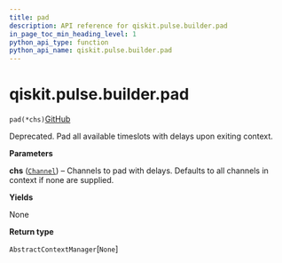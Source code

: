 ```yaml
---
title: pad
description: API reference for qiskit.pulse.builder.pad
in_page_toc_min_heading_level: 1
python_api_type: function
python_api_name: qiskit.pulse.builder.pad
---
```


# qiskit.pulse.builder.pad

<span id="qiskit.pulse.builder.pad" />

`pad(*chs)`[GitHub](https://github.com/qiskit/qiskit/tree/stable/0.20/qiskit/pulse/builder.py "view source code")

Deprecated. Pad all available timeslots with delays upon exiting context.

**Parameters**

**chs** ([`Channel`](pulse#qiskit.pulse.channels.Channel "qiskit.pulse.channels.Channel")) – Channels to pad with delays. Defaults to all channels in context if none are supplied.

**Yields**

None

**Return type**

`AbstractContextManager`\[`None`]

